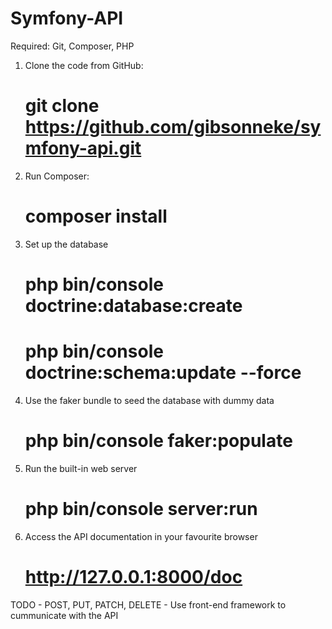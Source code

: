 # Symfony-API
Required: Git, Composer, PHP

1. Clone the code from GitHub:

    # git clone https://github.com/gibsonneke/symfony-api.git

2. Run Composer:

    # composer install

3. Set up the database

    #  php bin/console doctrine:database:create
	#  php bin/console doctrine:schema:update --force
	
4. Use the faker bundle to seed the database with dummy data

	#  php bin/console faker:populate
	
5. Run the built-in web server

	#  php bin/console server:run
	
6. Access the API documentation in your favourite browser

	#  http://127.0.0.1:8000/doc
	
TODO 
	- POST, PUT, PATCH, DELETE
	- Use front-end framework to cummunicate with the API